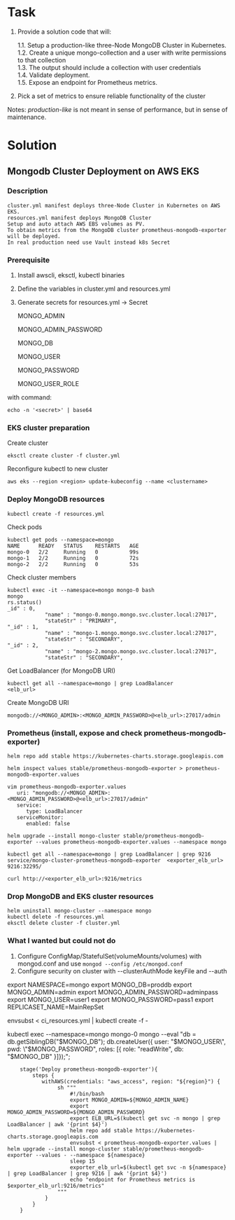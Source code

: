 
# Task

1. Provide a solution code that will:

    1.1. Setup a production-like three-Node MongoDB Cluster in Kubernetes.  
    1.2. Create a unique mongo-collection and a user with write permissions to that collection  
    1.3. The output should include a collection with user credentials  
    1.4. Validate deployment.  
    1.5. Expose an endpoint for Prometheus metrics.  

2. Pick a set of metrics to ensure reliable functionality of the cluster

Notes:  *production-like* is not meant in sense of performance, but in sense of maintenance.

# Solution

## Mongodb Cluster Deployment on AWS EKS


### Description

    cluster.yml manifest deploys three-Node Cluster in Kubernetes on AWS EKS.
    resources.yml manifest deploys MongoDB Cluster
    Setup and auto attach AWS EBS volumes as PV.
    To obtain metrics from the MongoDB cluster prometheus-mongodb-exporter will be deployed.
    In real production need use Vault instead k8s Secret

### Prerequisite

1. Install awscli, eksctl, kubectl binaries
2. Define the variables in cluster.yml and resources.yml
3. Generate secrets for resources.yml -> Secret

    MONGO_ADMIN

    MONGO_ADMIN_PASSWORD

    MONGO_DB

    MONGO_USER

    MONGO_PASSWORD
    
    MONGO_USER_ROLE

with command:
```
echo -n '<secret>' | base64
```

### EKS cluster preparation

Create cluster
```
eksctl create cluster -f cluster.yml
```

Reconfigure kubectl to new cluster
```
aws eks --region <region> update-kubeconfig --name <clustername>
```

### Deploy MongoDB resources

```
kubectl create -f resources.yml
```

Check pods
```
kubectl get pods --namespace=mongo
NAME      READY   STATUS    RESTARTS   AGE
mongo-0   2/2     Running   0          99s
mongo-1   2/2     Running   0          72s
mongo-2   2/2     Running   0          53s
```

Check cluster members
```
kubectl exec -it --namespace=mongo mongo-0 bash
mongo
rs.status()
_id" : 0,
			"name" : "mongo-0.mongo.mongo.svc.cluster.local:27017",
			"stateStr" : "PRIMARY",
"_id" : 1,
			"name" : "mongo-1.mongo.mongo.svc.cluster.local:27017",
			"stateStr" : "SECONDARY",
"_id" : 2,
			"name" : "mongo-2.mongo.mongo.svc.cluster.local:27017",
			"stateStr" : "SECONDARY",
```

Get LoadBalancer (for MongoDB URI)
```
kubectl get all --namespace=mongo | grep LoadBalancer
<elb_url>
```

Create MongoDB URI
```
mongodb://<MONGO_ADMIN>:<MONGO_ADMIN_PASSWORD>@<elb_url>:27017/admin
```



### Prometheus (install, expose and check prometheus-mongodb-exporter)

```
helm repo add stable https://kubernetes-charts.storage.googleapis.com

helm inspect values stable/prometheus-mongodb-exporter > prometheus-mongodb-exporter.values

vim prometheus-mongodb-exporter.values
   uri: "mongodb://<MONGO_ADMIN>:<MONGO_ADMIN_PASSWORD>@<elb_url>:27017/admin"
   service:
      type: LoadBalancer
   serviceMonitor:
      enabled: false

helm upgrade --install mongo-cluster stable/prometheus-mongodb-exporter --values prometheus-mongodb-exporter.values --namespace mongo

kubectl get all --namespace=mongo | grep LoadBalancer | grep 9216
service/mongo-cluster-prometheus-mongodb-exporter  <exporter_elb_url>   9216:32295/

curl http://<exporter_elb_url>:9216/metrics
```

### Drop MongoDB and EKS cluster resources

```
helm uninstall mongo-cluster --namespace mongo
kubectl delete -f resources.yml 
eksctl delete cluster -f cluster.yml
```

### What I wanted but could not do

1. Configure ConfigMap/StatefulSet(volumeMounts/volumes) with mongod.conf and use `mongod --config /etc/mongod.conf`
2. Configure security on cluster with --clusterAuthMode keyFile and --auth



export NAMESPACE=mongo
export MONGO_DB=proddb
export MONGO_ADMIN=admin
export MONGO_ADMIN_PASSWORD=adminpass
export MONGO_USER=user1
export MONGO_PASSWORD=pass1
export REPLICASET_NAME=MainRepSet

envsubst < ci_resources.yml | kubectl create -f -






kubectl exec --namespace=mongo mongo-0 mongo --eval "db = db.getSiblingDB(\"$MONGO_DB\"); db.createUser({ user: \"$MONGO_USER\", pwd: \"$MONGO_PASSWORD\", roles: [{ role: \"readWrite\", db: \"$MONGO_DB\" }]});";


        stage('Deploy prometheus-mongodb-exporter'){
            steps {
               withAWS(credentials: "aws_access", region: "${region}") {
                    sh """
                        #!/bin/bash
                        export MONGO_ADMIN=${MONGO_ADMIN_NAME}
                        export MONGO_ADMIN_PASSWORD=${MONGO_ADMIN_PASSWORD}
                        export ELB_URL=$(kubectl get svc -n mongo | grep LoadBalancer | awk '{print $4}')
                        helm repo add stable https://kubernetes-charts.storage.googleapis.com
                        envsubst < prometheus-mongodb-exporter.values | helm upgrade --install mongo-cluster stable/prometheus-mongodb-exporter --values - --namespace ${namespace}
                        sleep 15
                        exporter_elb_url=$(kubectl get svc -n ${namespace} | grep LoadBalancer | grep 9216 | awk '{print $4}')
                        echo "endpoint for Prometheus metrics is $exporter_elb_url:9216/metrics"
                    """
                }           
            }
        }

















